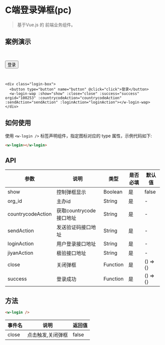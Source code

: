 # C端登录弹框(pc)
> 基于Vue.js 的 前端业务组件。

## 案例演示

<div class="login-box">
  <button type="button" name="button" @click="click">登录</button>
  <w-login :show="show" :close="close" :success="success" orgid="100253" :countrycodeAction="countrycodeAction" :sendAction="sendAction" :loginAction="loginAction" :jiyanAction="jiyanAction"></w-login>
</div>

``` vue
<div class="login-box">
  <button type="button" name="button" @click="click">登录</button>
  <w-login-wap :show="show" :close="close" :success="success" orgid="100253" :countrycodeAction="countrycodeAction" :sendAction="sendAction" :loginAction="loginAction"></w-login-wap>
</div>
```

## 如何使用

使用 `<w-login />` 标签声明组件，指定图标对应的 type 属性，示例代码如下:

```` html
<w-login></w-login>
````

## API

|参数|说明|类型|是否必填|默认值|
|---|----|---|-------|-----|
|show|控制弹框显示|Boolean|是|false|
|org_id|主办id|String|是|-|
|countrycodeAction|获取countrycode接口地址|String|是|-|
|sendAction|发送验证码接口地址|String|是|-|
|loginAction|用户登录接口地址|String|是|-|
|jiyanAction|极验接口地址|String|是|-|
|close|关闭弹框|Function|是|() => {}|
|success|登录成功|Function|是|() => {}|



## 方法

```` html
<w-login />
````

|事件名|说明|返回值|
|---|------|-----|
|close|点击触发,关闭弹框|false|

<script>
import WLogin from './index';

export default {
  data() {
    return {
      show: false,
      countrycodeAction: 'http://gateway.inner.evente.cn:8000/public/countrycode',
      sendAction: 'http://gateway.inner.evente.cn:8000/public/sms/send',
      loginAction: 'http://gateway.inner.evente.cn:8000/member/user/login',
      jiyanAction: 'http://gateway.inner.evente.cn:8000/public/verify/geetest/prepare',
    }
  },
  components: {
    WLogin,
  },
  methods: {
    click() {
      this.show = true;
    },
    close(val) {
      this.show = val;
    },
    success(res) {
      console.log(res, '登录成功');
    },
  },
}
</script>
<style lang="scss">
@import './style/login.scss';

.login-box {
  padding: 30px 0;
}

</style>
